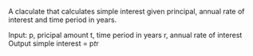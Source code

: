 A claculate that calculates simple interest given principal, annual rate of interest and time period in years.

Input:
   p, pricipal amount
   t, time period in years
   r, annual rate of interest
Output
   simple interest = p*t*r
   
